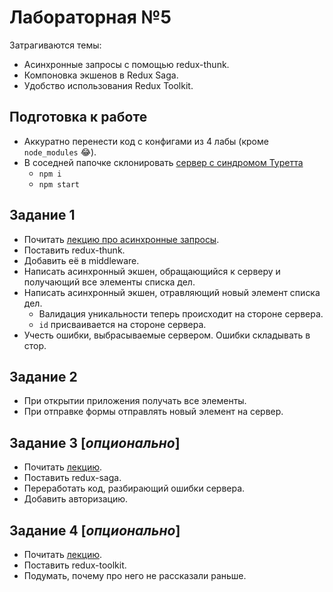 # Лабораторная №5
Затрагиваются темы:
* Асинхронные запросы с помощью redux-thunk.
* Компоновка экшенов в Redux Saga.
* Удобство использования Redux Toolkit.

## Подготовка к работе
* Аккуратно перенести код с конфигами из 4 лабы (кроме ```node_modules``` 😂).
* В соседней папочке склонировать [сервер с синдромом Туретта](https://github.com/dmitryweiner/todo-server)
  * ```npm i```
  * ```npm start```


## Задание 1
* Почитать [лекцию про асинхронные запросы](https://dmitryweiner.github.io/lectures/Redux%20API.html#/).
* Поставить redux-thunk.
* Добавить её в middleware.
* Написать асинхронный экшен, обращающийся к серверу и получающий все элементы
списка дел.
* Написать асинхронный экшен, отравляющий новый элемент списка дел.
  * Валидация уникальности теперь происходит на стороне сервера.
  * ```id``` присваивается на стороне сервера.
* Учесть ошибки, выбрасываемые сервером. Ошибки складывать в стор.

## Задание 2
* При открытии приложения получать все элементы.
* При отправке формы отправлять новый элемент на сервер.

## Задание 3 [_опционально_]
* Почитать [лекцию](https://dmitryweiner.github.io/lectures/Redux%20Saga.html#/).
* Поставить redux-saga.
* Переработать код, разбирающий ошибки сервера.
* Добавить авторизацию.

## Задание 4 [_опционально_]
* Почитать [лекцию](https://dmitryweiner.github.io/lectures/Redux%20Toolkit.html#/).
* Поставить redux-toolkit.
* Подумать, почему про него не рассказали раньше.
